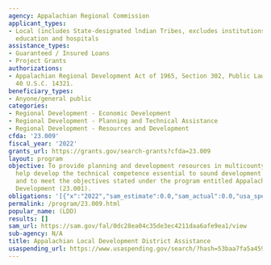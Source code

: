 ```yaml
---
agency: Appalachian Regional Commission
applicant_types:
- Local (includes State-designated lndian Tribes, excludes institutions of higher
  education and hospitals
assistance_types:
- Guaranteed / Insured Loans
- Project Grants
authorizations:
- Appalachian Regional Development Act of 1965, Section 302, Public Law 89-4, as amended,
  40 U.S.C. 14321.
beneficiary_types:
- Anyone/general public
categories:
- Regional Development - Economic Development
- Regional Development - Planning and Technical Assistance
- Regional Development - Resources and Development
cfda: '23.009'
fiscal_year: '2022'
grants_url: https://grants.gov/search-grants?cfda=23.009
layout: program
objective: To provide planning and development resources in multicounty areas; to
  help develop the technical competence essential to sound development assistance;
  and to meet the objectives stated under the program entitled Appalachian Regional
  Development (23.001).
obligations: '[{"x":"2022","sam_estimate":0.0,"sam_actual":0.0,"usa_spending_actual":9716577.0},{"x":"2023","sam_estimate":0.0,"sam_actual":0.0,"usa_spending_actual":8353221.0},{"x":"2024","sam_estimate":0.0,"sam_actual":0.0,"usa_spending_actual":8975560.0}]'
permalink: /program/23.009.html
popular_name: (LDD)
results: []
sam_url: https://sam.gov/fal/0dc28ea04c35de3ec4211daa6afe9ea1/view
sub-agency: N/A
title: Appalachian Local Development District Assistance
usaspending_url: https://www.usaspending.gov/search/?hash=53baa7fa5a4591ab08e1d50455a1d62a
---
```

